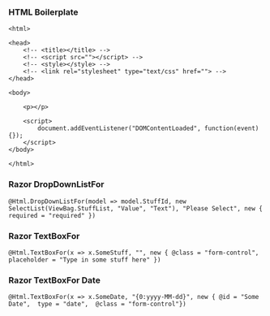 ### HTML Boilerplate

```
<html>

<head>
    <!-- <title></title> -->
    <!-- <script src=""></script> -->
    <!-- <style></style> -->
    <!-- <link rel="stylesheet" type="text/css" href=""> -->
</head>

<body>

    <p></p>

    <script>
        document.addEventListener("DOMContentLoaded", function(event) {});
    </script>
</body>

</html>
```


### Razor DropDownListFor
```
@Html.DropDownListFor(model => model.StuffId, new SelectList(ViewBag.StuffList, "Value", "Text"), "Please Select", new { required = "required" })
```

### Razor TextBoxFor
```
@Html.TextBoxFor(x => x.SomeStuff, "", new { @class = "form-control", placeholder = "Type in some stuff here" })
```

### Razor TextBoxFor Date
```
@Html.TextBoxFor(x => x.SomeDate, "{0:yyyy-MM-dd}", new { @id = "Some Date",  type = "date",  @class = "form-control"})
```